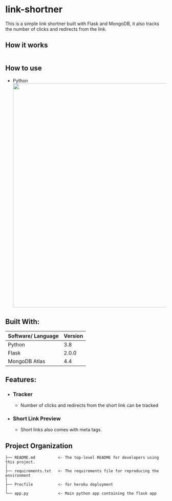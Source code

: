 # link-shortner
This is a simple link shortner built with Flask and MongoDB, it also tracks the number of clicks and redirects from the link.

## How it works
<img src="" align="center">

## How to use
* Python <br>
  <img src="" width="700">

## Built With:
| Software/ Language | Version |
|----------|---------|
| Python | 3.8 |
| Flask | 2.0.0 |
| MongoDB Atlas | 4.4 |

## Features:

* ### Tracker
  * Number of clicks and redirects from the short link can be tracked
  
* ### Short Link Preview
  * Short links also comes with meta tags.
  
  
Project Organization
------------

    ├── README.md          <- The top-level README for developers using this project.
    │
    ├── requirements.txt   <- The requirements file for reproducing the environment
    │
    ├── Procfile           <- for heroku deployment
    │
    └── app.py             <- Main python app containing the flask app
